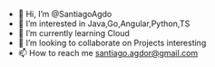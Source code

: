 - 👋 Hi, I’m @SantiagoAgdo
- 👀 I’m interested in Java,Go,Angular,Python,TS
- 🌱 I’m currently learning Cloud
- 💞️ I’m looking to collaborate on Projects interesting
- 📫 How to reach me santiago.agdor@gmail.com

<!---
SantiagoAgdo/SantiagoAgdo is a ✨ special ✨ repository because its `README.md` (this file) appears on your GitHub profile.
You can click the Preview link to take a look at your changes.
--->

